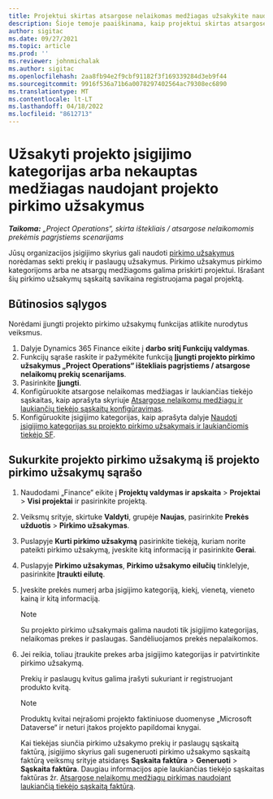 ```yaml
---
title: Projektui skirtas atsargose nelaikomas medžiagas užsakykite naudodami projekto pirkimo užsakymus
description: Šioje temoje paaiškinama, kaip projektui skirtas atsargose nelaikomas medžiagas užsakyti naudojant projekto pirkimo užsakymus.
author: sigitac
ms.date: 09/27/2021
ms.topic: article
ms.prod: ''
ms.reviewer: johnmichalak
ms.author: sigitac
ms.openlocfilehash: 2aa8fb94e2f9cbf91182f3f169339284d3eb9f44
ms.sourcegitcommit: 9916f536a71b6a0078297402564ac79308ec6890
ms.translationtype: MT
ms.contentlocale: lt-LT
ms.lasthandoff: 04/18/2022
ms.locfileid: "8612713"
---
```

# <a name="order-procurement-categories-or-non-stocked-materials-for-a-project-using-project-purchase-orders"></a>Užsakyti projekto įsigijimo kategorijas arba nekauptas medžiagas naudojant projekto pirkimo užsakymus

_**Taikoma:** „Project Operations“, skirta ištekliais / atsargose nelaikomomis prekėmis pagrįstiems scenarijams_

Jūsų organizacijos įsigijimo skyrius gali naudoti [pirkimo užsakymus](/dynamics365/supply-chain/procurement/purchase-order-overview) norėdamas sekti prekių ir paslaugų užsakymus. Pirkimo užsakymus pirkimo kategorijoms arba ne atsargų medžiagoms galima priskirti projektui. Išrašant šių pirkimo užsakymų sąskaitą savikaina registruojama pagal projektą.

## <a name="prerequisites"></a>Būtinosios sąlygos
Norėdami įjungti projekto pirkimo užsakymų funkcijas atlikite nurodytus veiksmus.

1. Dalyje Dynamics 365 Finance eikite į **darbo sritį Funkcijų valdymas**.
2. Funkcijų sąraše raskite ir pažymėkite funkciją **Įjungti projekto pirkimo užsakymus „Project Operations“ ištekliais pagrįstiems / atsargose nelaikomų prekių scenarijams**.
3. Pasirinkite **Įjungti**.
4. Konfigūruokite atsargose nelaikomas medžiagas ir laukiančias tiekėjo sąskaitas, kaip aprašyta skyriuje [Atsargose nelaikomų medžiagų ir laukiančių tiekėjo sąskaitų konfigūravimas](configure-materials-nonstocked.md).
5. Konfigūruokite įsigijimo kategorijas, kaip aprašyta dalyje [Naudoti įsigijimo kategorijas su projekto pirkimo užsakymais ir laukiančiomis tiekėjo SF](configure-procurement-categories.md).

## <a name="create-a-project-purchase-order-from-the-project-purchase-order-list"></a>Sukurkite projekto pirkimo užsakymą iš projekto pirkimo užsakymų sąrašo

1. Naudodami „Finance“ eikite į **Projektų valdymas ir apskaita** > **Projektai** > **Visi projektai** ir pasirinkite projektą.
2. Veiksmų srityje, skirtuke **Valdyti**, grupėje **Naujas**, pasirinkite **Prekės užduotis** > **Pirkimo užsakymas**.
3. Puslapyje **Kurti pirkimo užsakymą** pasirinkite tiekėją, kuriam norite pateikti pirkimo užsakymą, įveskite kitą informaciją ir pasirinkite **Gerai**.
4. Puslapyje **Pirkimo užsakymas**, **Pirkimo užsakymo eilučių** tinklelyje, pasirinkite **Įtraukti eilutę**.
5. Įveskite prekės numerį arba įsigijimo kategoriją, kiekį, vienetą, vieneto kainą ir kitą informaciją.

    > [!NOTE]
    > Su projekto pirkimo užsakymais galima naudoti tik įsigijimo kategorijas, nelaikomas prekes ir paslaugas. Sandėliuojamos prekės nepalaikomos.

6. Jei reikia, toliau įtraukite prekes arba įsigijimo kategorijas ir patvirtinkite pirkimo užsakymą.

    Prekių ir paslaugų kvitus galima įrašyti sukuriant ir registruojant produkto kvitą.

    > [!NOTE]
    > Produktų kvitai neįrašomi projekto faktiniuose duomenyse „Microsoft Dataverse“ ir neturi įtakos projekto papildomai knygai.

    Kai tiekėjas siunčia pirkimo užsakymo prekių ir paslaugų sąskaitą faktūrą, įsigijimo skyrius gali sugeneruoti pirkimo užsakymo sąskaitą faktūrą veiksmų srityje atsidaręs **Sąskaita faktūra** > **Generuoti** > **Sąskaita faktūra**. Daugiau informacijos apie laukiančias tiekėjo sąskaitas faktūras žr. [Atsargose nelaikomų medžiagų pirkimas naudojant laukiančią tiekėjo sąskaitą faktūrą](pending-vendor-invoices.md).

